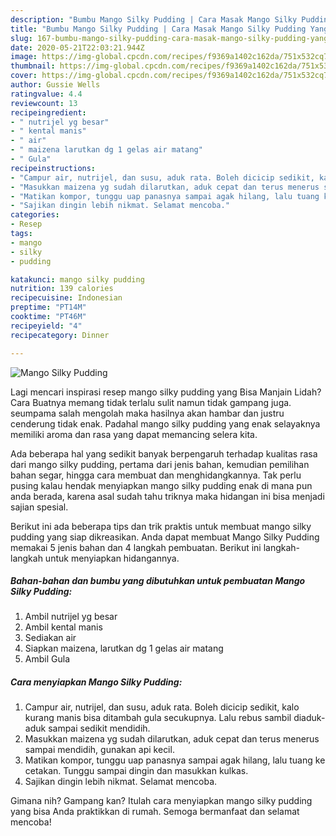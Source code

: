 ```yaml
---
description: "Bumbu Mango Silky Pudding | Cara Masak Mango Silky Pudding Yang Enak Banget"
title: "Bumbu Mango Silky Pudding | Cara Masak Mango Silky Pudding Yang Enak Banget"
slug: 167-bumbu-mango-silky-pudding-cara-masak-mango-silky-pudding-yang-enak-banget
date: 2020-05-21T22:03:21.944Z
image: https://img-global.cpcdn.com/recipes/f9369a1402c162da/751x532cq70/mango-silky-pudding-foto-resep-utama.jpg
thumbnail: https://img-global.cpcdn.com/recipes/f9369a1402c162da/751x532cq70/mango-silky-pudding-foto-resep-utama.jpg
cover: https://img-global.cpcdn.com/recipes/f9369a1402c162da/751x532cq70/mango-silky-pudding-foto-resep-utama.jpg
author: Gussie Wells
ratingvalue: 4.4
reviewcount: 13
recipeingredient:
- " nutrijel yg besar"
- " kental manis"
- " air"
- " maizena larutkan dg 1 gelas air matang"
- " Gula"
recipeinstructions:
- "Campur air, nutrijel, dan susu, aduk rata. Boleh dicicip sedikit, kalo kurang manis bisa ditambah gula secukupnya. Lalu rebus sambil diaduk-aduk sampai sedikit mendidih."
- "Masukkan maizena yg sudah dilarutkan, aduk cepat dan terus menerus sampai mendidih, gunakan api kecil."
- "Matikan kompor, tunggu uap panasnya sampai agak hilang, lalu tuang ke cetakan. Tunggu sampai dingin dan masukkan kulkas."
- "Sajikan dingin lebih nikmat. Selamat mencoba."
categories:
- Resep
tags:
- mango
- silky
- pudding

katakunci: mango silky pudding 
nutrition: 139 calories
recipecuisine: Indonesian
preptime: "PT14M"
cooktime: "PT46M"
recipeyield: "4"
recipecategory: Dinner

---
```



![Mango Silky Pudding](https://img-global.cpcdn.com/recipes/f9369a1402c162da/751x532cq70/mango-silky-pudding-foto-resep-utama.jpg)

Lagi mencari inspirasi resep mango silky pudding yang Bisa Manjain Lidah? Cara Buatnya memang tidak terlalu sulit namun tidak gampang juga. seumpama salah mengolah maka hasilnya akan hambar dan justru cenderung tidak enak. Padahal mango silky pudding yang enak selayaknya memiliki aroma dan rasa yang dapat memancing selera kita.

Ada beberapa hal yang sedikit banyak berpengaruh terhadap kualitas rasa dari mango silky pudding, pertama dari jenis bahan, kemudian pemilihan bahan segar, hingga cara membuat dan menghidangkannya. Tak perlu pusing kalau hendak menyiapkan mango silky pudding enak di mana pun anda berada, karena asal sudah tahu triknya maka hidangan ini bisa menjadi sajian spesial.




Berikut ini ada beberapa tips dan trik praktis untuk membuat mango silky pudding yang siap dikreasikan. Anda dapat membuat Mango Silky Pudding memakai 5 jenis bahan dan 4 langkah pembuatan. Berikut ini langkah-langkah untuk menyiapkan hidangannya.

<!--inarticleads1-->

##### Bahan-bahan dan bumbu yang dibutuhkan untuk pembuatan Mango Silky Pudding:

1. Ambil  nutrijel yg besar
1. Ambil  kental manis
1. Sediakan  air
1. Siapkan  maizena, larutkan dg 1 gelas air matang
1. Ambil  Gula




<!--inarticleads2-->

##### Cara menyiapkan Mango Silky Pudding:

1. Campur air, nutrijel, dan susu, aduk rata. Boleh dicicip sedikit, kalo kurang manis bisa ditambah gula secukupnya. Lalu rebus sambil diaduk-aduk sampai sedikit mendidih.
1. Masukkan maizena yg sudah dilarutkan, aduk cepat dan terus menerus sampai mendidih, gunakan api kecil.
1. Matikan kompor, tunggu uap panasnya sampai agak hilang, lalu tuang ke cetakan. Tunggu sampai dingin dan masukkan kulkas.
1. Sajikan dingin lebih nikmat. Selamat mencoba.




Gimana nih? Gampang kan? Itulah cara menyiapkan mango silky pudding yang bisa Anda praktikkan di rumah. Semoga bermanfaat dan selamat mencoba!
